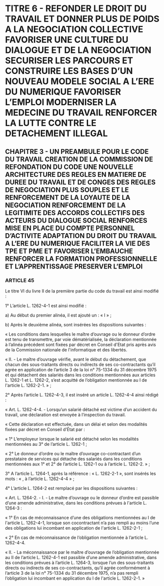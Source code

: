 # TITRE 6 - REFONDER LE DROIT DU TRAVAIL ET DONNER PLUS DE POIDS A LA NEGOCIATION COLLECTIVE FAVORISER UNE CULTURE DU DIALOGUE ET DE LA NEGOCIATION SECURISER LES PARCOURS ET CONSTRUIRE LES BASES D’UN NOUVEAU MODELE SOCIAL A L’ERE DU NUMERIQUE FAVORISER L’EMPLOI MODERNISER LA MEDECINE DU TRAVAIL RENFORCER LA LUTTE CONTRE LE DETACHEMENT ILLEGAL 

## CHAPITRE 3 - UN PREAMBULE POUR LE CODE DU TRAVAIL CREATION DE LA COMMISSION DE REFONDATION DU CODE UNE NOUVELLE ARCHITECTURE DES REGLES EN MATIERE DE DUREE DU TRAVAIL ET DE CONGES  DES REGLES DE NEGOCIATION PLUS SOUPLES ET LE RENFORCEMENT DE LA LOYAUTE DE LA NEGOCIATION  RENFORCEMENT DE LA LEGITIMITE DES ACCORDS COLLECTIFS DES ACTEURS DU DIALOGUE SOCIAL RENFORCES MISE EN PLACE DU COMPTE PERSONNEL D’ACTIVITE ADAPTATION DU DROIT DU TRAVAIL A L’ERE DU NUMERIQUE FACILITER LA VIE DES TPE ET PME ET FAVORISER L’EMBAUCHE RENFORCER LA FORMATION PROFESSIONNELLE ET L’APPRENTISSAGE PRESERVER L’EMPLOI 

### ARTICLE 45

Le titre VI du livre II de la première partie du code du travail est ainsi modifié :

1° L’article L. 1262-4-1 est ainsi modifié :

a) Au début du premier alinéa, il est ajouté un : « I » ;

b) Après le deuxième alinéa, sont insérées les dispositions suivantes :

« Les conditions dans lesquelles le maître d’ouvrage ou le donneur d’ordre est tenu de
transmettre, par voie dématérialisée, la déclaration mentionnée à l’alinéa précédent sont fixées
par décret en Conseil d'Etat pris après avis de la Commission nationale de l'informatique et des
libertés.

« II. - Le maître d’ouvrage vérifie, avant le début du détachement, que chacun des
sous-traitants directs ou indirects de ses co-contractants qu’il agrée en application de l’article 3
de la loi n° 75-1334 du 31 décembre 1975 et qui détachent des salariés dans les conditions
mentionnées aux articles L. 1262-1 et L. 1262-2, s’est acquitté de l’obligation mentionnée au I
de l'article L. 1262-2-1. » ;



2° Après l’article L. 1262-4-3, il est inséré un article L. 1262-4-4 ainsi rédigé :

« Art. L. 1262-4-4. - Lorsqu’un salarié détaché est victime d’un accident du travail, une
déclaration est envoyée à l’inspection du travail.

« Cette déclaration est effectuée, dans un délai et selon des modalités fixées par décret en
Conseil d’État par :

« 1° L’employeur lorsque le salarié est détaché selon les modalités mentionnées au 3° de
l’article L. 1262-1 ;

« 2° Le donneur d’ordre ou le maître d’ouvrage co-contractant d’un prestataire de
services qui détache des salariés dans les conditions mentionnées aux 1° et 2° de
l’article L. 1262-1 ou à l’article L. 1262-2. » ;

3° A l’article L. 1264-1, après la référence : « L. 1262-2-1 », sont insérés les mots : « , à
l’article L. 1262-4-4 » ;

4° L’article L. 1264-2 est remplacé par les dispositions suivantes :

« Art. L. 1264-2. - I. - Le maître d’ouvrage ou le donneur d’ordre est passible d’une
amende administrative, dans les conditions prévues à l'article L. 1264-3 :

« 1° En cas de méconnaissance d’une des obligations mentionnées au I de
l'article L. 1262-4-1, lorsque son cocontractant n’a pas rempli au moins l’une des obligations lui
incombant en application de l'article L. 1262-2-1 ;

« 2° En cas de méconnaissance de l’obligation mentionnée à l’article L. 1262-4-4.

« II. - La méconnaissance par le maître d’ouvrage de l’obligation mentionnée au II de
l’article L. 1262-4-1 est passible d’une amende administrative, dans les conditions prévues à
l’article L. 1264-3, lorsque l’un des sous-traitants directs ou indirects de ses co-contractants,
qu’il agrée conformément à l’article 3 de la loi n° 75-1334 du 31 décembre 1975, n’a pas rempli
l’obligation lui incombant en application du I de l'article L. 1262-2-1. »

